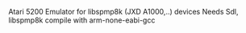 
Atari 5200 Emulator for libspmp8k (JXD A1000,..) devices
Needs Sdl, libspmp8k
compile with arm-none-eabi-gcc
